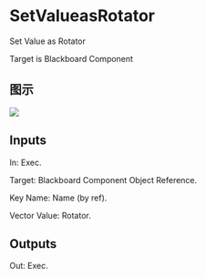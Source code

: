 # SetValueasRotator

Set Value as Rotator

Target is Blackboard Component

## 图示

![]($-20221218-17461076.png)

## Inputs

In: Exec.

Target: Blackboard Component Object Reference.

Key Name: Name (by ref).

Vector Value: Rotator.  

## Outputs

Out: Exec.


